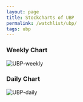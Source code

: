 ```yaml
---
layout: page
title: Stockcharts of UBP
permalink: /watchlist/ubp/
tags: ubp
---
```


### Weekly Chart
![UBP-weekly](http://www.marketwatch.com/kaavio.Webhost/charts/big.chart?nosettings=1&symb=UBP&uf=0&type=4&size=3&sid=10332590&style=1013&freq=2&time=12&ma=5&maval=50,200&lf=4&lf2=0&lf3=0&height=510&width=720&mocktick=1)

### Daily Chart
![UBP-daily](http://www.marketwatch.com/kaavio.Webhost/charts/big.chart?nosettings=1&symb=UBP&uf=7168&type=4&size=3&sid=10332590&style=1013&freq=1&time=8&ma=6&maval=20,50,200&lf=4&lf2=0&lf3=0&height=510&width=720&mocktick=1)
